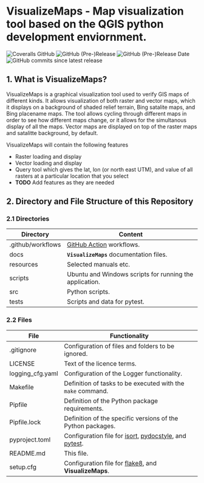 # VisualizeMaps - Map visualization tool based on the QGIS python development enviornment.

![Coveralls GitHub](https://img.shields.io/coveralls/github/Aeronetica/VisualizeMaps.svg)
![GitHub (Pre-)Release](https://img.shields.io/github/v/release/Aeronetica/VisualizeMaps?include_prereleases)
![GitHub (Pre-)Release Date](https://img.shields.io/github/release-date-pre/KonnexionsGmbh/VisualizeMaps)
![GitHub commits since latest release](https://img.shields.io/github/commits-since/Aeronetica/VisualizeMaps/0.9.8)

## 1. What is VisualizeMaps?
VisualizeMaps is a graphical visualization tool used to verify GIS maps of different kinds.  It allows visualization of both raster and vector maps, which it displays on a background of shaded relief terrain, Bing satalite maps, and Bing placename maps.  The tool allows cycling through different maps in order to see how different maps change, or it allows for the simultanous display of all the maps.  Vector maps are displayed on top of the raster maps and satalitte background, by default.

VisualizeMaps will contain the following features
- Raster loading and display
- Vector loading and display
- Query tool which gives the lat, lon (or north east UTM), and value of all rasters at a particular location that you select
- **TODO** Add features as they are needed

## 2. Directory and File Structure of this Repository

### 2.1 Directories

| Directory         | Content                                                 |
|-------------------|---------------------------------------------------------|
| .github/workflows | [GitHub Action](https://github.com/actions) workflows.  |
| docs              | **`VisualizeMaps`** documentation files.                |
| resources         | Selected manuals etc.                                   |
| scripts           | Ubuntu and Windows scripts for running the application. |
| src               | Python scripts.                                         |
| tests             | Scripts and data for pytest.                            |

### 2.2 Files

| File                | Functionality                                                                                                                                                           |
|---------------------|-------------------------------------------------------------------------------------------------------------------------------------------------------------------------|
| .gitignore          | Configuration of files and folders to be ignored.                                                                                                                       |
| LICENSE             | Text of the licence terms.                                                                                                                                              |
| logging_cfg.yaml    | Configuration of the Logger functionality.                                                                                                                              |
| Makefile            | Definition of tasks to be executed with the `make` command.                                                                                                             |
| Pipfile             | Definition of the Python package requirements.                                                                                                                          |
| Pipfile.lock        | Definition of the specific versions of the Python packages.                                                                                                             |
| pyproject.toml      | Configuration file for [isort](https://github.com/PyCQA/isort), [pydocstyle](https://github.com/PyCQA/pydocstyle), and [pytest](https://github.com/pytest-dev/pytest/). |
| README.md           | This file.                                                                                                                                                              |
| setup.cfg           | Configuration file for [flake8](https://github.com/pycqa/flake8), and **VisualizeMaps**.                                                                               |
